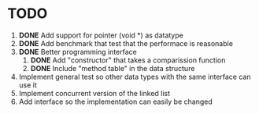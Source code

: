 TODO
====

1. **DONE** Add support for pointer (void *) as datatype
2. **DONE** Add benchmark that test that the performace is reasonable
3. **DONE** Better programming interface
   1. **DONE** Add "constructor" that takes a comparission function
   2. **DONE** Include "method table" in the data structure
4. Implement general test so other data types with the same interface can use it
5. Implement concurrent version of the linked list
6. Add interface so the implementation can easily be changed
